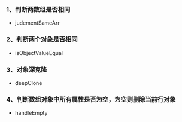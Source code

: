 ### 1、判断两数组是否相同
* judementSameArr

### 2、判断两个对象是否相同
* isObjectValueEqual

### 3、对象深克隆
* deepClone

### 4、判断数组对象中所有属性是否为空，为空则删除当前行对象
* handleEmpty